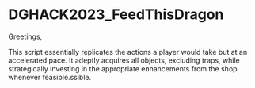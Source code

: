 # DGHACK2023_FeedThisDragon

Greetings,

This script essentially replicates the actions a player would take but at an accelerated pace. It adeptly acquires all objects, excluding traps, while strategically investing in the appropriate enhancements from the shop whenever feasible.ssible.
